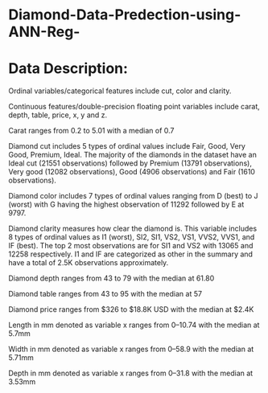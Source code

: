 # Diamond-Data-Predection-using-ANN-Reg-

# Data Description:

Ordinal variables/categorical features include cut, color and clarity.  

Continuous features/double-precision floating point variables include carat, depth, table, price, x, y and z. 

Carat ranges from 0.2 to 5.01 with a median of 0.7

Diamond cut includes 5 types of ordinal values include Fair, Good, Very Good, Premium, Ideal. The majority of the diamonds in the dataset have an Ideal cut (21551 observations) followed by Premium (13791 observations), Very good (12082 observations), Good (4906 observations) and Fair (1610 observations).

Diamond color includes 7 types of ordinal values ranging from D (best) to J (worst) with G having the highest observation of 11292 followed by E at 9797.

Diamond clarity measures how clear the diamond is. This variable includes 8 types of ordinal values as I1 (worst), SI2, SI1, VS2, VS1, VVS2, VVS1, and IF (best). The top 2 most observations are for SI1 and VS2 with 13065 and 12258 respectively. I1 and IF are categorized as other in the summary and have a total of 2.5K observations approximately.

Diamond depth ranges from 43 to 79 with the median at 61.80

Diamond table ranges from 43 to 95 with the median at 57

Diamond price ranges from $326 to $18.8K USD with the median at $2.4K

Length in mm denoted as variable x ranges from 0–10.74 with the median at 5.7mm

Width in mm denoted as variable x ranges from 0–58.9 with the median at 5.71mm

Depth in mm denoted as variable x ranges from 0–31.8 with the median at 3.53mm
